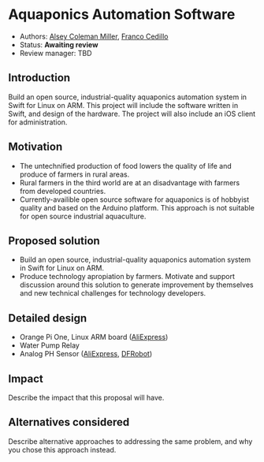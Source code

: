 # Aquaponics Automation Software

* Authors: [Alsey Coleman Miller](https://github.com/colemancda), [Franco Cedillo](https://github.com/adagio)
* Status: **Awaiting review**
* Review manager: TBD

## Introduction

Build an open source, industrial-quality aquaponics automation system in Swift for Linux on ARM. This project will include the software written in Swift, and design of the hardware. The project will also include an iOS client for administration.

## Motivation

- The untechnified production of food lowers the quality of life and produce of farmers in rural areas.
- Rural farmers in the third world are at an disadvantage with farmers from developed countries.
- Currently-availible open source software for aquaponics is of hobbyist quality and based on the Arduino platform. This approach is not suitable for open source industrial aquaculture.

## Proposed solution

- Build an open source, industrial-quality aquaponics automation system in Swift for Linux on ARM.
- Produce technology apropiation by farmers. Motivate and support discussion around this solution to generate improvement by themselves and new technical challenges for technology developers.

## Detailed design

- Orange Pi One, Linux ARM board ([AliExpress](http://www.aliexpress.com/item/Orange-Pi-One-ubuntu-linux-and-android-mini-PC-Beyond-and-Compatible-with-Raspberry-Pi-2/32603308880.html?spm=2114.01010208.3.2.0CtZKF&ws_ab_test=searchweb201556_0,searchweb201602_4_10057_10056_10055_10037_10049_10033_10059_10032_10058_10017_405_404_10040_10060,searchweb201603_6&btsid=af21b1ac-1218-4ebe-832f-7913e6c17283))
- Water Pump Relay
- Analog PH Sensor ([AliExpress](http://www.aliexpress.com/item/freeshipping-new-avr-Open-Source-PH-Sensor-Simulation-PH-Meter-shield-adapter-for-arduino-uno-r3/32623420605.html?spm=2114.01010208.3.2.jMvOpL&ws_ab_test=searchweb201556_0,searchweb201602_4_10057_10056_10055_10037_10049_10033_10059_10032_10058_10017_405_404_10040_10060,searchweb201603_6&btsid=9b9863bd-59a9-48b8-a427-5c43f72cf45f), [DFRobot](http://www.dfrobot.com/index.php?route=product/product&product_id=1025#.V5b_ECWZO2w))


## Impact

Describe the impact that this proposal will have.

## Alternatives considered

Describe alternative approaches to addressing the same problem, and
why you chose this approach instead.

